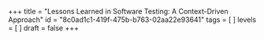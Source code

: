 +++
title = "Lessons Learned in Software Testing: A Context-Driven Approach"
id = "8c0ad1c1-419f-475b-b763-02aa22e93641"
tags = [ ]
levels = [ ]
draft = false
+++
